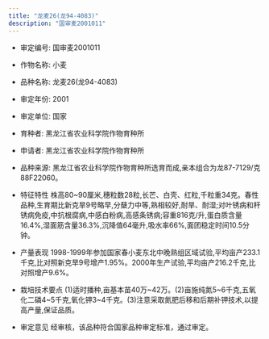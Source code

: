 ```yaml
---
title: "龙麦26(龙94-4083)"
description: "国审麦2001011"
---
```

* 审定编号:  国审麦2001011

*  作物名称:  小麦

*  品种名称:  龙麦26(龙94-4083)

*  审定年份:  2001

*  审定单位:  国家

* 育种者:  黑龙江省农业科学院作物育种所

*  申请者:  黑龙江省农业科学院作物育种所

*  品种来源:  黑龙江省农业科学院作物育种所选育而成,亲本组合为龙87-7129/克88F22060。

*  特征特性
株高80~90厘米,穗粒数28粒,长芒、白壳、红粒,千粒重34克。春性品种,生育期比新克旱9号略早,分蘖力中等,熟相较好,耐旱、耐湿;对叶锈病和秆锈病免疫,中抗根腐病,中感白粉病,高感条锈病;容重816克/升,蛋白质含量16.4%,湿面筋含量36.3%,沉降值64毫升,吸水率66%,面团稳定时间10.5分钟。

*  产量表现
1998-1999年参加国家春小麦东北中晚熟组区域试验,平均亩产233.1千克,比对照新克旱9号增产1.95%。2000年生产试验,平均亩产216.2千克,比对照增产9.6%。

*  栽培技术要点
(1)适时播种,亩基本苗40万~42万。(2)亩施纯氮5~6千克,五氧化二磷4~5千克,氧化钾3~4千克。(3)注意采取氮肥后移和后期补钾技术,以提高产量,保证品质。

*  审定意见
经审核，该品种符合国家品种审定标准，通过审定。
